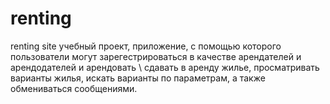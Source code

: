 # renting
renting site
учебный проект, приложение, с помощью которого пользователи могут зарегестрироваться в качестве арендателей и арендодателей и арендовать \ сдавать в аренду жилье, просматривать варианты жилья, искать варианты по параметрам, а также обмениваться сообщениями.

